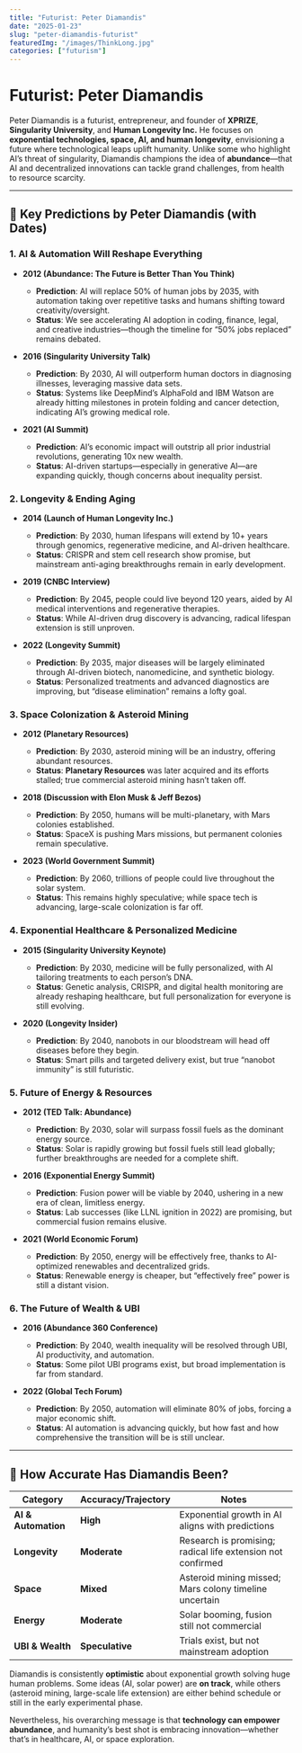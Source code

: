 ```yaml
---
title: "Futurist: Peter Diamandis"
date: "2025-01-23"
slug: "peter-diamandis-futurist"
featuredImg: "/images/ThinkLong.jpg"
categories: ["futurism"]
---
```


# Futurist: Peter Diamandis

Peter Diamandis is a futurist, entrepreneur, and founder of **XPRIZE**, **Singularity University**, and **Human Longevity Inc.** He focuses on **exponential technologies, space, AI, and human longevity**, envisioning a future where technological leaps uplift humanity. Unlike some who highlight AI’s threat of singularity, Diamandis champions the idea of **abundance**—that AI and decentralized innovations can tackle grand challenges, from health to resource scarcity.

---

## 🧠 Key Predictions by Peter Diamandis (with Dates)

### 1. AI & Automation Will Reshape Everything

- **2012 (Abundance: The Future is Better Than You Think)**  
  - **Prediction**: AI will replace 50% of human jobs by 2035, with automation taking over repetitive tasks and humans shifting toward creativity/oversight.  
  - **Status**: We see accelerating AI adoption in coding, finance, legal, and creative industries—though the timeline for “50% jobs replaced” remains debated.

- **2016 (Singularity University Talk)**  
  - **Prediction**: By 2030, AI will outperform human doctors in diagnosing illnesses, leveraging massive data sets.  
  - **Status**: Systems like DeepMind’s AlphaFold and IBM Watson are already hitting milestones in protein folding and cancer detection, indicating AI’s growing medical role.

- **2021 (AI Summit)**  
  - **Prediction**: AI’s economic impact will outstrip all prior industrial revolutions, generating 10x new wealth.  
  - **Status**: AI-driven startups—especially in generative AI—are expanding quickly, though concerns about inequality persist.

### 2. Longevity & Ending Aging

- **2014 (Launch of Human Longevity Inc.)**  
  - **Prediction**: By 2030, human lifespans will extend by 10+ years through genomics, regenerative medicine, and AI-driven healthcare.  
  - **Status**: CRISPR and stem cell research show promise, but mainstream anti-aging breakthroughs remain in early development.

- **2019 (CNBC Interview)**  
  - **Prediction**: By 2045, people could live beyond 120 years, aided by AI medical interventions and regenerative therapies.  
  - **Status**: While AI-driven drug discovery is advancing, radical lifespan extension is still unproven.

- **2022 (Longevity Summit)**  
  - **Prediction**: By 2035, major diseases will be largely eliminated through AI-driven biotech, nanomedicine, and synthetic biology.  
  - **Status**: Personalized treatments and advanced diagnostics are improving, but “disease elimination” remains a lofty goal.

### 3. Space Colonization & Asteroid Mining

- **2012 (Planetary Resources)**  
  - **Prediction**: By 2030, asteroid mining will be an industry, offering abundant resources.  
  - **Status**: **Planetary Resources** was later acquired and its efforts stalled; true commercial asteroid mining hasn’t taken off.

- **2018 (Discussion with Elon Musk & Jeff Bezos)**  
  - **Prediction**: By 2050, humans will be multi-planetary, with Mars colonies established.  
  - **Status**: SpaceX is pushing Mars missions, but permanent colonies remain speculative.

- **2023 (World Government Summit)**  
  - **Prediction**: By 2060, trillions of people could live throughout the solar system.  
  - **Status**: This remains highly speculative; while space tech is advancing, large-scale colonization is far off.

### 4. Exponential Healthcare & Personalized Medicine

- **2015 (Singularity University Keynote)**  
  - **Prediction**: By 2030, medicine will be fully personalized, with AI tailoring treatments to each person’s DNA.  
  - **Status**: Genetic analysis, CRISPR, and digital health monitoring are already reshaping healthcare, but full personalization for everyone is still evolving.

- **2020 (Longevity Insider)**  
  - **Prediction**: By 2040, nanobots in our bloodstream will head off diseases before they begin.  
  - **Status**: Smart pills and targeted delivery exist, but true “nanobot immunity” is still futuristic.

### 5. Future of Energy & Resources

- **2012 (TED Talk: Abundance)**  
  - **Prediction**: By 2030, solar will surpass fossil fuels as the dominant energy source.  
  - **Status**: Solar is rapidly growing but fossil fuels still lead globally; further breakthroughs are needed for a complete shift.

- **2016 (Exponential Energy Summit)**  
  - **Prediction**: Fusion power will be viable by 2040, ushering in a new era of clean, limitless energy.  
  - **Status**: Lab successes (like LLNL ignition in 2022) are promising, but commercial fusion remains elusive.

- **2021 (World Economic Forum)**  
  - **Prediction**: By 2050, energy will be effectively free, thanks to AI-optimized renewables and decentralized grids.  
  - **Status**: Renewable energy is cheaper, but “effectively free” power is still a distant vision.

### 6. The Future of Wealth & UBI

- **2016 (Abundance 360 Conference)**  
  - **Prediction**: By 2040, wealth inequality will be resolved through UBI, AI productivity, and automation.  
  - **Status**: Some pilot UBI programs exist, but broad implementation is far from standard.

- **2022 (Global Tech Forum)**  
  - **Prediction**: By 2050, automation will eliminate 80% of jobs, forcing a major economic shift.  
  - **Status**: AI automation is advancing quickly, but how fast and how comprehensive the transition will be is still unclear.

---

## 🔮 How Accurate Has Diamandis Been?

| Category           | Accuracy/Trajectory         | Notes                                            |
|--------------------|-----------------------------|--------------------------------------------------|
| **AI & Automation**| **High**                    | Exponential growth in AI aligns with predictions |
| **Longevity**      | **Moderate**                | Research is promising; radical life extension not confirmed |
| **Space**          | **Mixed**                   | Asteroid mining missed; Mars colony timeline uncertain |
| **Energy**         | **Moderate**                | Solar booming, fusion still not commercial       |
| **UBI & Wealth**   | **Speculative**             | Trials exist, but not mainstream adoption        |

Diamandis is consistently **optimistic** about exponential growth solving huge human problems. Some ideas (AI, solar power) are **on track**, while others (asteroid mining, large-scale life extension) are either behind schedule or still in the early experimental phase.

Nevertheless, his overarching message is that **technology can empower abundance**, and humanity’s best shot is embracing innovation—whether that’s in healthcare, AI, or space exploration.